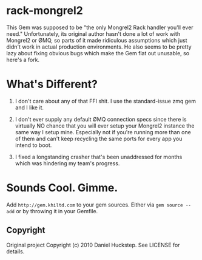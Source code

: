 # rack-mongrel2

This Gem was supposed to be "the only Mongrel2 Rack handler you'll ever need." Unfortunately, its original author hasn't done a lot of work with Mongrel2 or ØMQ, so parts of it made ridiculous assumptions which just didn't work in actual production environments. He also seems to be pretty lazy about fixing obvious bugs which make the Gem flat out unusable, so here's a fork.

# What's Different?

1. I don't care about any of that FFI shit. I use the standard-issue zmq gem and I like it.

2. I don't ever supply any default ØMQ connection specs since there is virtually NO chance that you will ever setup your Mongrel2 instance the same way I setup mine. Especially not if you're running more than one of them and can't keep recycling the same ports for every app you intend to boot.

3. I fixed a longstanding crasher that's been unaddressed for months which was hindering my team's progress.

# Sounds Cool. Gimme.

Add `http://gem.khiltd.com` to your gem sources. Either via `gem source --add` or by throwing it in your Gemfile.

## Copyright

Original project Copyright (c) 2010 Daniel Huckstep. See LICENSE for details.

